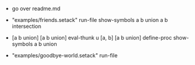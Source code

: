 * go over readme.md

* "examples/friends.setack" run-file
   show-symbols
   a b union
   a b intersection

* [a b union]
  [a b union] eval-thunk
  u [a, b] [a b union] define-proc
  show-symbols
  a b union

* "examples/goodbye-world.setack" run-file
